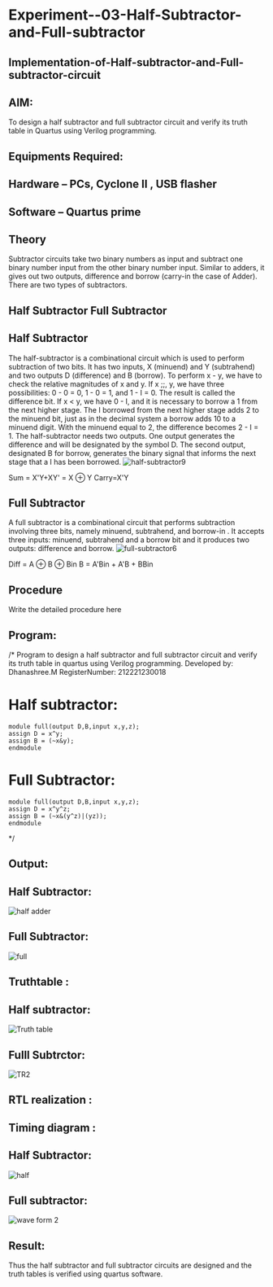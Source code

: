 # Experiment--03-Half-Subtractor-and-Full-subtractor
## Implementation-of-Half-subtractor-and-Full-subtractor-circuit
## AIM:
To design a half subtractor and full subtractor circuit and verify its truth table in Quartus using Verilog programming.

## Equipments Required:
## Hardware – PCs, Cyclone II , USB flasher
## Software – Quartus prime
## Theory
Subtractor circuits take two binary numbers as input and subtract one binary number input from the other binary number input. Similar to adders, it gives out two outputs, difference and borrow (carry-in the case of Adder). There are two types of subtractors.

## Half Subtractor Full Subtractor
## Half Subtractor
The half-subtractor is a combinational circuit which is used to perform subtraction of two bits. It has two inputs, X (minuend) and Y (subtrahend) and two outputs D (difference) and B (borrow). To perform x - y, we have to check the relative magnitudes of x and y. If x ;;, y, we have three possibilities: 0 - 0 = 0, 1 - 0 = 1, and 1 - I = 0. The result is called the difference bit. If x < y, we have 0 - I, and it is necessary to borrow a 1 from the next higher stage. The I borrowed from the next higher stage adds 2 to the minuend bit, just as in the decimal system a borrow adds 10 to a minuend digit. With the minuend equal to 2, the difference becomes 2 - I = 1. The half-subtractor needs two outputs. One output generates the difference and will be designated by the symbol D. The second output, designated B for borrow, generates the binary signal that informs the next stage that a I has been borrowed.
![half-subtractor9](https://user-images.githubusercontent.com/36288975/166112538-58c3bc7c-ee5d-4e6a-ac8d-8e8328efe27a.png)


Sum = X'Y+XY' = X ⊕ Y
Carry=X'Y

## Full Subtractor
A full subtractor is a combinational circuit that performs subtraction involving three bits, namely minuend, subtrahend, and borrow-in . It accepts three inputs: minuend, subtrahend and a borrow bit and it produces two outputs: difference and borrow. 
![full-subtractor6](https://user-images.githubusercontent.com/36288975/166112541-24c68359-3de8-4674-ae22-8272ffc385ed.png)


Diff = A ⊕ B ⊕ Bin B = A'Bin + A'B + BBin

## Procedure



Write the detailed procedure here 


## Program:
/*
Program to design a half subtractor and full subtractor circuit and verify its truth table in quartus using Verilog programming.
Developed by: Dhanashree.M
RegisterNumber: 212221230018 
# Half subtractor:
~~~
module full(output D,B,input x,y,z);
assign D = x^y;
assign B = (~x&y);
endmodule
~~~
# Full Subtractor:

~~~
module full(output D,B,input x,y,z);
assign D = x^y^z;
assign B = (~x&(y^z)|(yz));
endmodule
~~~

*/

## Output:
## Half Subtractor:

![half  adder](https://user-images.githubusercontent.com/94165415/192109682-ba1d7669-e1a6-49fb-8977-e1dce0c08a4c.png)
## Full Subtractor:

![full](https://user-images.githubusercontent.com/94165415/192109721-a6969805-9da2-490f-a0be-3a9e24495fe9.png)


## Truthtable :
## Half subtractor:

![Truth table](https://user-images.githubusercontent.com/94165415/192110132-2833496f-c1b0-449b-9f7e-f5348e2446d0.png)
## Fulll Subtrctor:

![TR2](https://user-images.githubusercontent.com/94165415/192110146-f9641772-a09b-4bbe-b837-aaa5d0412831.png)


##  RTL realization :


## Timing diagram :
## Half Subtractor:

![half](https://user-images.githubusercontent.com/94165415/192109792-9f4d6c98-dbbf-4108-8ddc-24270a79764d.png)
## Full subtractor:
![wave form 2](https://user-images.githubusercontent.com/94165415/192109854-d996f376-b862-40f1-be84-61c9f0912984.png)


## Result:
Thus the half subtractor and full subtractor circuits are designed and the truth tables is verified using quartus software.
